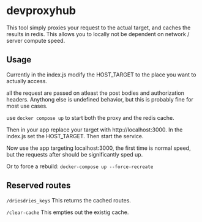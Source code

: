 # devproxyhub

This tool simply proxies your request to the actual target, and caches the results in redis.
This allows you to locally not be dependent on network / server compute speed.

## Usage
Currently in the index.js
modify the HOST_TARGET to the place you want to actually access.

all the request are passed on atleast the post bodies and authorization headers.
Anythong else is undefined behavior, but this is probably fine for most use cases.

use
`docker compose up`
to start both the proxy and the redis cache.

Then in your app replace your target with http://localhost:3000.
In the index.js set the HOST_TARGET.
Then start the service.

Now use the app targeting localhost:3000, the first time is normal speed, but the requests after should be significantly sped up.

Or to force a rebuild:
`docker-compose up --force-recreate `

## Reserved routes
`/driesdries_keys`
This returns the cached routes.

`/clear-cache`
This empties out the existig cache.

#